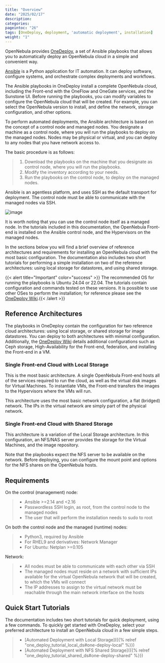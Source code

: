 ```yaml
---
title: "Overview"
date: "2025/02/17"
description:
categories:
pageintoc: "26"
tags: [OneDeploy, deployment, 'automatic deployment', installation]
weight: "1"
---
```


<a id="one-deploy-overview"></a>

<!--# Overview of Automatic Deployment -->

OpenNebula provides [OneDeploy](https://github.com/OpenNebula/one-deploy), a set of Ansible playbooks that allows you to automatically deploy an OpenNebula cloud in a simple and convenient way.

[Ansible](https://www.ansible.com) is a Python application for IT automation. It can deploy software, configure systems, and orchestrate complex deployments and workflows.

The Ansible playbooks in OneDeploy install a complete OpenNebula cloud, including the Front-end with the OneFlow and OneGate services, and the Sunstone UI. Before running the playbooks, you can modify variables to configure the OpenNebula cloud that will be created. For example, you can select the OpenNebula version to install, and define the network, storage configuration, and other options.

To perform automated deployments, the Ansible architecture is based on the concept of a control node and managed nodes. You designate a machine as a control node, where you will run the playbooks to deploy on the managed nodes. Nodes may be physical or virtual, and you can deploy to any nodes that you have network access to.

The basic procedure is as follows:

> 1. Download the playbooks on the machine that you designate as control node, where you will run the playbooks.
> 2. Modify the inventory according to your needs.
> 3. Run the playbooks on the control node, to deploy on the managed nodes.

Ansible is an agentless platform, and uses SSH as the default transport for deployment. The control node must be able to communicate with the managed nodes via SSH.

![image](/images/one_deploy_basic_arch.png)
<br/>

It is worth noting that you can use the control node itself as a managed node. In the tutorials included in this documentation, the OpenNebula Front-end is installed on the Ansible control node, and the Hypervisors on the managed nodes.

In the sections below you will find a brief overview of reference architectures and requirements for installing an OpenNebula cloud with the most basic configuration. The documentation also includes two short tutorials for performing a simple installation on two of the reference architectures: using local storage for datastores, and using shared storage.

{{< alert title="Important" color="success" >}}
The recommended OS for running the playbooks is Ubuntu 24.04 or 22.04. The tutorials contain configuration and commands tested on these versions. It is possible to use other OSes to perform the installation; for reference please see the [OneDeploy Wiki](https://github.com/OpenNebula/one-deploy/wiki).{{< /alert >}} 

## Reference Architectures

The playbooks in OneDeploy contain the configuration for two reference cloud architectures: using local storage, or shared storage for image datastores. You can deploy to both architectures with minimal configuration. Additionally, the [OneDeploy Wiki](https://github.com/OpenNebula/one-deploy/wiki) details additional configurations such as Ceph storage, High-Availability for the Front-end, federation, and installing the Front-end in a VM.

### Single Front-end Cloud with Local Storage

This is the most basic architecture. A single OpenNebula Front-end hosts all of the services required to run the cloud, as well as the virtual disk images for Virtual Machines. To instantiate VMs, the Front-end transfers the images to the Hypervisors where the VMs will run.

This architecture uses the most basic network configuration, a flat (bridged) network. The IPs in the virtual network are simply part of the physical network.

### Single Front-end Cloud with Shared Storage

This architecture is a variation of the Local Storage architecture. In this configuration, an NFS/NAS server provides the storage for the Virtual Machines, and the image repository.

Note that the playbooks expect the NFS server to be available on the network. Before deploying, you can configure the mount point and options for the NFS shares on the OpenNebula hosts.

## Requirements

On the control (management) node:

> * Ansible >=2.14 and <2.16
> * Passwordless SSH login, as root, from the control node to the managed nodes
> * The user that will perform the installation needs to sudo to root

On both the control node and the managed (runtime) nodes:

> * Python3, required by Ansible
> * For RHEL9 and derivatives: Network Manager
> * For Ubuntu: Netplan >=0.105

Network:

> * All nodes must be able to communicate with each other via SSH
> * The managed nodes must reside on a network with sufficient IPs available for the virtual OpenNebula network that will be created, to which the VMs will connect
> * The IP addresses to assign to the virtual network must be reachable through the main network interface on the hosts

## Quick Start Tutorials

The documentation includes two short tutorials for quick deployment, using a few commands. To quickly get started with OneDeploy, select your preferred architecture to install an OpenNebula cloud in a few simple steps.

> * [Automated Deployment with Local Storage]({{% relref "one_deploy_tutorial_local_ds#one-deploy-local" %}})
> * [Automated Deployment with NFS Shared Storage]({{% relref "one_deploy_tutorial_shared_ds#one-deploy-shared" %}})
